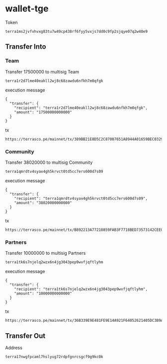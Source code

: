 # wallet-tge

Token
```
terra1ms2jvfvhvxg83tu7w49cp438rf6fyy5vxjs7dd0c9fp2sjqye07q2w40e9
```
## Transfer Into
### Team
Transfer 17500000 to multisig Team 
```
terra1r2d7lme40eakll2wj8c68zawdu6nfkh7m0qfgk
```
execution message
```
{
  "transfer": {
    "recipient": "terra1r2d7lme40eakll2wj8c68zawdu6nfkh7m0qfgk",
    "amount": "17500000000000"
  }
}
```
tx
```
https://terrasco.pe/mainnet/tx/389BB21E8D5C2C87007651A8944A01659BEC0329136D79849AEE189D5DDEA865
```
### Community
Transfer 38020000 to multisig Community
```
terra1qmrdtv4syax4gh5krvct0td5cc7ers600d7s09
```
execution message
```
{
  "transfer": {
    "recipient": "terra1qmrdtv4syax4gh5krvct0td5cc7ers600d7s09",
    "amount": "38020000000000"
  }
}
```
tx
```
https://terrasco.pe/mainnet/tx/B892213A77218859FAB3F7718BED73573142CEE0741E070A3C643C6AB07C1849
```


### Partners
Transfer 10000000 to multisig Partners
```
terra1tk6s7njelq2wzx6n4jg3043pep9wvfjqftlyhm
```
execution message
```
{
  "transfer": {
    "recipient": "terra1tk6s7njelq2wzx6n4jg3043pep9wvfjqftlyhm",
    "amount": "10000000000000"
  }
}
```
tx
```
https://terrasco.pe/mainnet/tx/36B339E9E481FE9E14A921F64052621405DC3B9A8AA5B0F5AD92CF2F62234B93
```
## Transfer Out
Address
```
terra17nwgfpcaml7hslyug72rdpfgnrcsgcf9g9kc0k
```
